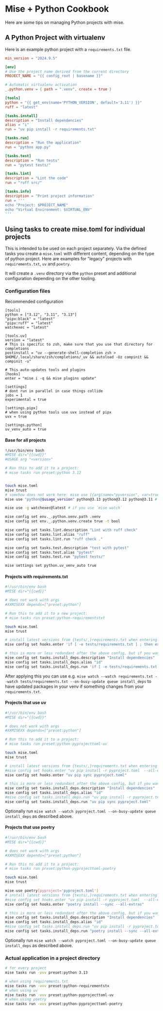# Mise + Python Cookbook

Here are some tips on managing Python projects with mise.

## A Python Project with virtualenv

Here is an example python project with a `requirements.txt` file.

```toml [mise.toml]
min_version = "2024.9.5"

[env]
# Use the project name derived from the current directory
PROJECT_NAME = "{{ config_root | basename }}"

# Automatic virtualenv activation
_.python.venv = { path = ".venv", create = true }

[tools]
python = "{{ get_env(name='PYTHON_VERSION', default='3.11') }}"
ruff = "latest"

[tasks.install]
description = "Install dependencies"
alias = "i"
run = "uv pip install -r requirements.txt"

[tasks.run]
description = "Run the application"
run = "python app.py"

[tasks.test]
description = "Run tests"
run = "pytest tests/"

[tasks.lint]
description = "Lint the code"
run = "ruff src/"

[tasks.info]
description = "Print project information"
run = '''
echo "Project: $PROJECT_NAME"
echo "Virtual Environment: $VIRTUAL_ENV"
'''
```

## Using tasks to create mise.toml for individual projects

This is intended to be used on each project separately. Via the defined tasks you create a `mise.toml` with different content, depending on the type of python project. Here are examples for "legacy" projects with `requirements.txt`, `uv` and `poetry`.

It will create a `.venv` directory via the `python` preset and additional configuration depending on the other tooling.


### Configuration files

Recommended configuration

```tomo [~/.config/mise/config.toml]
[tools]
python = ["3.12", "3.11", "3.13"]
"pipx:black" = "latest"
"pipx:ruff" = "latest"
watchexec = "latest"

[tools.uv]
version = "latest"
# This is specific to zsh, make sure that you use that directory for completions
postinstall = "uv --generate-shell-completion zsh > $HOME/.local/share/zsh/completions/_uv && autoload -Uz compinit && compinit -u"

# This auto-updates tools and plugins
[hooks]
enter = "mise i -q && mise plugins update"

[settings]
# dont run in parallel in case things collide
jobs = 1
experimental = true

[settings.pipx]
# when using python tools use uvx instead of pipx
uvx = true

[settings.python]
uv_venv_auto = true
```

#### Base for all projects

```sh [~/.config/mise/tasks/preset/python]
!/usr/bin/env bash
#MISE dir="{{cwd}}"
#USAGE arg "<version>"

# Run this to add it to a project:
# mise tasks run preset:python 3.12


touch mise.toml
mise trust
# somehow does not work here: mise use {{arg(name="pyversion", var=true)}}
mise use "python@$usage_version" python@3.13 python@3.12 python@3.11 # change this to fit which python versions you want to develop for

mise use -g watchexec@latest # if you use `mise watch`

mise config set env._.python.venv.path .venv
mise config set env._.python.venv.create true -t bool

mise config set tasks.lint.description "Lint with ruff check"
mise config set tasks.lint.alias "ruff"
mise config set tasks.lint.run "ruff check ."

mise config set tasks.test.description "test with pytest"
mise config set tasks.test.alias "pytest"
mise config set tasks.test.run "pytest tests/"

mise settings set python.uv_venv_auto true
```

#### Projects with requirements.txt

```sh [~/.config/mise/tasks/preset/python-requirementstxt]
#!/usr/bin/env bash
#MISE dir="{{cwd}}"

# does not work with args
#XXMISEXX depends=["preset:python"]

# Run this to add it to a new project:
# mise tasks run preset:python-requirementstxt

touch mise.toml
mise trust

# install latest versions from {tests/,}requirements.txt when entering the project directory and when the requirements.txts change
mise config set hooks.enter 'if [ -e tests/requirements.txt ] ; then extra_file="tests/requirements.txt" ; fi ; uv pip sync requirements.txt $extra_file'

# this is more or less redundant after the above config, but if you want to run it manually you still can
mise config set tasks.install_deps.description "Install dependencies"
mise config set tasks.install_deps.alias "id"
mise config set tasks.install_deps.run 'if [ -e tests/requirements.txt ] ; then extra_file="tests/requirements.txt" ; fi ; uv pip sync requirements.txt $extra_file'
```

After applying this you can use e.g. `mise watch --watch requirements.txt --watch tests/requirements.txt --on-busy-update queue install_deps` to have updated packages in your venv if something changes from your `requirements.txt`.

#### Projects that use uv

```sh [~/.config/mise/tasks/preset/python-pyprojecttoml-uv]
#!/usr/bin/env bash
#MISE dir="{{cwd}}"

# does not work with args
#XXMISEXX depends=["preset:python"]

# Run this to add it to a project:
# mise tasks run preset:python-pyprojecttoml-uv

touch mise.toml
mise trust

# install latest versions from {tests/,}requirements.txt when entering the project directory and when the requirements.txts change
#mise config set hooks.enter "uv pip install -r pyproject.toml  --all-extras"
mise config set hooks.enter "uv pip sync pyproject.toml"

# this is more or less redundant after the above config, but if you want to run it manually you still can
mise config set tasks.install_deps.description "Install dependencies"
mise config set tasks.install_deps.alias "id"
#mise config set tasks.install_deps.run "uv pip install -r pyproject.toml  --all-extras"
mise config set tasks.install_deps.run "uv pip sync pyproject.toml"
```

Optionally run `mise watch --watch pyproject.toml --on-busy-update queue install_deps` as described above.

#### Projects that use poetry

```sh [~/.config/mise/tasks/preset/python-pyprojecttoml-poetry]
#!/usr/bin/env bash
#MISE dir="{{cwd}}"

# does not work with args
#XXMISEXX depends=["preset:python"]

# Run this to add it to a project:
# mise tasks run preset:python-pyprojecttoml-poetry

touch mise.toml
mise trust

mise use poetry[pyproject='pyproject.toml']
# install latest versions from {tests/,}requirements.txt when entering the project directory and when the requirements.txts change
#mise config set hooks.enter "uv pip install -r pyproject.toml  --all-extras"
mise config set hooks.enter "poetry install --sync --all-extras"

# this is more or less redundant after the above config, but if you want to run it manually you still can
mise config set tasks.install_deps.description "Install dependencies"
mise config set tasks.install_deps.alias "id"
#mise config set tasks.install_deps.run "uv pip install -r pyproject.toml  --all-extras"
mise config set tasks.install_deps.run "poetry install --sync --all-extras"
```

Optionally run `mise watch --watch pyproject.toml --on-busy-update queue install_deps` as described above.

### Actual application in a project directory

```sh
# for every project
mise tasks run -vvv preset:python 3.13

# when using requirements.txt
mise tasks run -vvv preset:python-requirementstx
# when using uv
mise tasks run -vvv preset:python-pyprojecttoml-uv
# when using poetry
mise tasks run -vvv preset:python-pyprojecttoml-poetry
```
